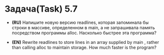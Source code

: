 # Задача(Task) 5.7

- **(RU)** Напишите новую версию readlines, которая запоминала бы строки в массиве,
  определенном в main, а не запрашивала память посредством программы alloc. Насколько быстрее эта
  программа?


- **(EN)** Rewrite readlines to store lines in an array supplied by main , rather than calling alloc to maintain storage. How much faster is the program?